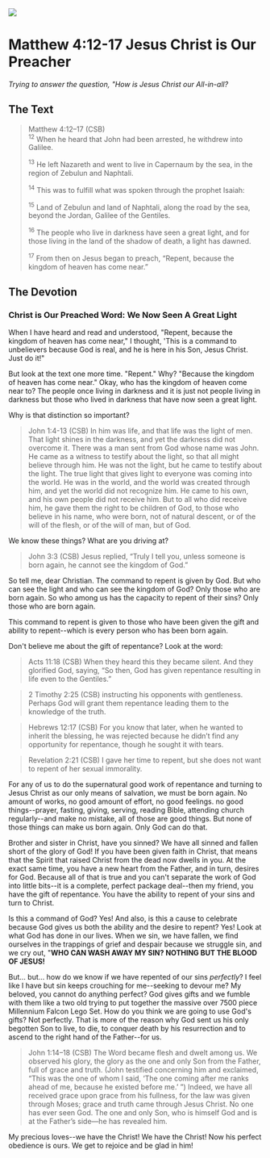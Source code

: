 <img class="intro-right" src="/images/art-matthew.jpg">

# Matthew 4:12-17 Jesus Christ is Our Preacher

*Trying to answer the question, "How is Jesus Christ our All-in-all?*

## The Text

>Matthew 4:12–17 (CSB)  
><sup>12</sup> When he heard that John had been arrested, he withdrew into Galilee. 
>
><sup>13</sup> He left Nazareth and went to live in Capernaum by the sea, in the region of Zebulun and Naphtali. 
>
><sup>14</sup> This was to fulfill what was spoken through the prophet Isaiah: 
>
><sup>15</sup> Land of Zebulun and land of Naphtali, along the road by the sea, beyond the Jordan, Galilee of the Gentiles. 
>
><sup>16</sup> The people who live in darkness have seen a great light, and for those living in the land of the shadow of death, a light has dawned. 
>
><sup>17</sup> From then on Jesus began to preach, “Repent, because the kingdom of heaven has come near.”

## The Devotion

### Christ is Our Preached Word: We Now Seen A Great Light

When I have heard and read and understood, "Repent, because the kingdom of heaven has come near," I thought, 'This is a command to unbelievers because God is real, and he is here in his Son, Jesus Christ. Just do it!"

But look at the text one more time. "Repent." Why? "Because the kingdom of heaven has come near." Okay, who has the kingdom of heaven come near to? The people once living in darkness and it is just not people living in darkness but those who lived in darkness that have now seen a great light.

Why is that distinction so important?

>John 1:4-13 (CSB) In him was life, and that life was the light of men. That light shines in the darkness, and yet the darkness did not overcome it. There was a man sent from God whose name was John. He came as a witness to testify about the light, so that all might believe through him. He was not the light, but he came to testify about the light. The true light that gives light to everyone was coming into the world. He was in the world, and the world was created through him, and yet the world did not recognize him. He came to his own, and his own people did not receive him. But to all who did receive him, he gave them the right to be children of God, to those who believe in his name, who were born, not of natural descent, or of the will of the flesh, or of the will of man, but of God.

We know these things? What are you driving at?

>John 3:3 (CSB) Jesus replied, “Truly I tell you, unless someone is born again, he cannot see the kingdom of God.”

So tell me, dear Christian. The command to repent is given by God. But who can see the light and who can see the kingdom of God? Only those who are born again. So who among us has the capacity to repent of their sins? Only those who are born again.

This command to repent is given to those who have been given the gift and ability to repent--which is every person who has been born again.

Don't believe me about the gift of repentance? Look at the word:

>Acts 11:18 (CSB) When they heard this they became silent. And they glorified God, saying, “So then, God has given repentance resulting in life even to the Gentiles.”

>2 Timothy 2:25 (CSB) instructing his opponents with gentleness. Perhaps God will grant them repentance leading them to the knowledge of the truth.

>Hebrews 12:17 (CSB) For you know that later, when he wanted to inherit the blessing, he was rejected because he didn’t find any opportunity for repentance, though he sought it with tears.

>Revelation 2:21 (CSB) I gave her time to repent, but she does not want to repent of her sexual immorality.

For any of us to do the supernatural good work of repentance and turning to Jesus Christ as our only means of salvation, we must be born again. No amount of works, no good amount of effort, no good feelings. no good things--prayer, fasting, giving, serving, reading Bible, attending church regularly--and make no mistake, all of those are good things. But none of those things can make us born again. Only God can do that.

Brother and sister in Christ, have you sinned? We have all sinned and fallen short of the glory of God! If you have been given faith in Christ, that means that the Spirit that raised Christ from the dead now dwells in you. At the exact same time, you have a new heart from the Father, and in turn, desires for God. Because all of that is true and you can't separate the work of God into little bits--it is a complete, perfect package deal--then my friend, you have the gift of repentance. You have the ability to repent of your sins and turn to Christ.

Is this a command of God? Yes! And also, is this a cause to celebrate because God gives us both the ability and the desire to repent? Yes! Look at what God has done in our lives. When we sin, we have fallen, we find ourselves in the trappings of grief and despair because we struggle sin, and we cry out, "**WHO CAN WASH AWAY MY SIN? NOTHING BUT THE BLOOD OF JESUS!**

But... but... how do we know if we have repented of our sins *perfectly*? I feel like I have but sin keeps crouching for me--seeking to devour me? My beloved, you cannot do anything perfect? God gives gifts and we fumble with them like a two old trying to put together the massive over 7500 piece Millennium Falcon Lego Set. How do you think we are going to use God's gifts? Not perfectly. That is more of the reason why God sent us his only begotten Son to live, to die, to conquer death by his resurrection and to ascend to the right hand of the Father--for us.

>John 1:14–18 (CSB) The Word became flesh and dwelt among us. We observed his glory, the glory as the one and only Son from the Father, full of grace and truth. (John testified concerning him and exclaimed, “This was the one of whom I said, ‘The one coming after me ranks ahead of me, because he existed before me.’ ”) Indeed, we have all received grace upon grace from his fullness, for the law was given through Moses; grace and truth came through Jesus Christ. No one has ever seen God. The one and only Son, who is himself God and is at the Father’s side—he has revealed him.

My precious loves--we have the Christ! We have the Christ! Now his perfect obedience is ours. We get to rejoice and be glad in him!
